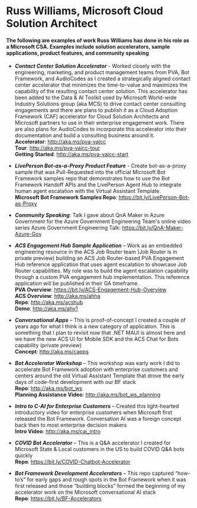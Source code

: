 # Russ Williams, Microsoft Cloud Solution Architect
#### The following are examples of work Russ Williams has done in his role as a Microsoft CSA.  Examples include solution accelerators, sample applications, product features, and community speaking

* ***Contact Center Solution Accelerator*** - Worked closely with the engineering, marketing, and product management teams from PVA, Bot Framework, and AudioCodes as I created a strategically aligned contact center accelerator that minimizes the time-to-value and maximizes the capability of the resulting contact center solution.  This accelerator has been added to the Data & AI Toolkit used by Microsoft World-wide Industry Solutions group (aka MCS) to drive contact center consulting engagements and there are plans to publish it as a Cloud Adoption Framework (CAF) accelerator for Cloud Solution Architects and Microsoft partners to use in their enterprise engagement work.  There are also plans for AudioCodes to incorporate this accelerator into their documentation and build a consulting business around it.  
**Accelerator**: http://aka.ms/pva-vaicc  
**Tour**: http://aka.ms/pva-vaicc-tour  
**Getting Started**: http://aka.ms/pva-vaicc-start

* ***LivePerson Bot-as-a-Proxy Product Feature*** - Create bot-as-a-proxy sample that was Pull-Requested into the official Microsoft Bot Framework samples repo that demonstrates how to use the Bot Framework Handoff APIs and the LivePerson Agent Hub to integrate human agent escalation with the Virtual Assistant Template.  
**Microsoft Bot Framework Samples Repo**: https://bit.ly/LivePerson-Bot-as-Proxy

* ***Community Speaking***: Talk I gave about QnA Maker in Azure Government for the Azure Government Engineering Team's online video series 
Azure Government Engineering Talk: https://bit.ly/QnA-Maker-Azure-Gov

* ***ACS Engagement Hub Sample Application*** – Work as an embedded engineering resource in the ACS Job Router team (Job Router is in private preview) building an ACS Job Router-based PVA Engagement Hub reference application that uses agent escalation to showcase Job Router capabilities.  My role was to build the agent escalation capability through a custom PVA engagement hub implementation.  This reference application will be published in their GA timeframe.  
**PVA Overview**: https://bit.ly/ACS-Engagement-Hub-Overview  
**ACS Overview**: http://aka.ms/ahha  
**Repo**: http://aka.ms/acshub  
**Demo**: http://aka.ms/ahv1

* ***Conversational Apps*** – This is proof-of-concept I created a couple of years ago for what I think is a new category of application.  This is something that I plan to revisit now that .NET MAUI is almost here and we have the new ACS UI for Mobile SDK and the ACS Chat for Bots capability (private preview)  
**Concept**: http://aka.ms/capps

* ***Bot Accelerator Workshop*** – This workshop was early work I did to accelerate Bot Framework adoption with enterprise customers and centers around the old Virtual Assistant Template that drove the early days of code-first development with our BF stack  
**Repo**: http://aka.ms/bot_ws  
**Planning Assistance Video**: http://aka.ms/bot_ws_planning

* ***Intro to C-AI for Enterprise Customers*** – Created this light-hearted introductory video for enterprise customers when Microsoft first released the Bot Framework.  Conversation AI was a foreign concept back then to most enterprise decision makers  
**Intro Video**:  http://aka.ms/cai_intro 

* ***COVID Bot Accelerator*** – This is a Q&A accelerator I created for Microsoft State & Local customers in the US to build COVID Q&A bots quickly  
**Repo**: https://bit.ly/COVID-Chatbot-Accelerator

* ***Bot Framework Development Accelerators*** – This repo captured “how-to’s” for early gaps and rough spots in the Bot Framework when it was first released and those “building blocks” formed the beginning of my accelerator work on the Microsoft conversational AI stack  
**Repo**: https://bit.ly/BF-Accelerators


